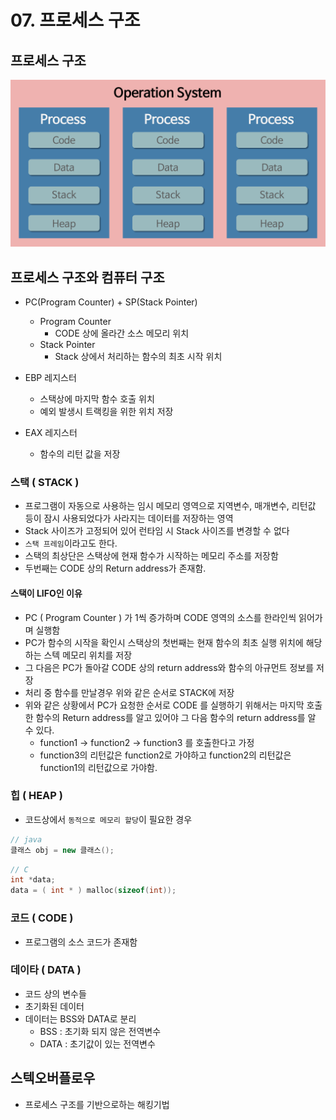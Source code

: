 # 07. 프로세스 구조

## 프로세스 구조

![운영체제의 프로세스 구조](./img/프로세스구조.png)

## 프로세스 구조와 컴퓨터 구조

* PC(Program Counter) + SP(Stack Pointer)
  * Program Counter
    * CODE 상에 올라간 소스 메모리 위치
  * Stack Pointer
    * Stack 상에서 처리하는 함수의 최초 시작 위치

* EBP 레지스터
  * 스택상에 마지막 함수 호출 위치
  * 예외 발생시 트랙킹을 위한 위치 저장

* EAX 레지스터
  * 함수의 리턴 값을 저장

### 스택 ( STACK )

* 프로그램이 자동으로 사용하는 임시 메모리 영역으로 지역변수, 매개변수, 리턴값 등이 잠시 사용되었다가 사라지는 데이터를 저장하는 영역
* Stack 사이즈가 고정되어 있어 런타임 시 Stack 사이즈를 변경할 수 없다
* `스택 프레임`이라고도 한다.
* 스택의 최상단은 스택상에 현재 함수가 시작하는 메모리 주소를 저장함
* 두번째는 CODE 상의 Return address가 존재함.

#### 스택이 LIFO인 이유

* PC ( Program Counter ) 가 1씩 증가하며 CODE 영역의 소스를 한라인씩 읽어가며 실행함
* PC가 함수의 시작을 확인시 스택상의 첫번째는 현재 함수의 최초 실행 위치에 해당하는 스텍 메모리 위치를 저장
* 그 다음은 PC가 돌아갈 CODE 상의 return address와 함수의 아규먼트 정보를 저장
* 처리 중 함수를 만날경우 위와 같은 순서로 STACK에 저장
* 위와 같은 상황에서 PC가 요청한 순서로 CODE 를 실행하기 위해서는 마지막 호출한 함수의 Return address를 알고 있어야 그 다음 함수의 return address를 알 수 있다.
  * function1 -> function2 -> function3 를 호출한다고 가정
  * function3의 리턴값은 function2로 가야하고 function2의 리턴값은 function1의 리턴값으로 가야함.

### 힙 ( HEAP )

* 코드상에서 `동적으로 메모리 할당`이 필요한 경우

```java
// java
클래스 obj = new 클래스();
```

```C
// C
int *data;
data = ( int * ) malloc(sizeof(int));
```

### 코드 ( CODE )

* 프로그램의 소스 코드가 존재함

### 데이타 ( DATA )

* 코드 상의 변수들
* 초기화된 데이터
* 데이터는 BSS와 DATA로 분리
  * BSS : 초기화 되지 않은 전역변수
  * DATA : 초기값이 있는 전역변수

## 스텍오버플로우

* 프로세스 구조를 기반으로하는 해킹기법